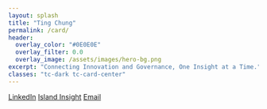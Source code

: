 ```yaml
---
layout: splash
title: "Ting Chung"
permalink: /card/
header:
  overlay_color: "#0E0E0E"
  overlay_filter: 0.0
  overlay_image: /assets/images/hero-bg.png
excerpt: "Connecting Innovation and Governance, One Insight at a Time."
classes: "tc-dark tc-card-center"
---
```


<p class="tc-card-links">
  <a class="btn" href="https://www.linkedin.com/">LinkedIn</a>
  <a class="btn" href="https://islandinsight.substack.com/">Island Insight</a>
  <a class="btn" href="mailto:youremail@example.com">Email</a>
</p>
